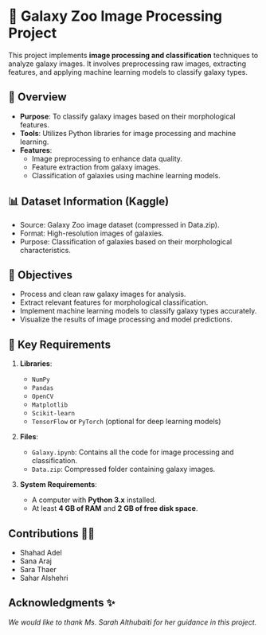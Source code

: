 # 🌌 Galaxy Zoo Image Processing Project

This project implements **image processing and classification** techniques to analyze galaxy images. It involves preprocessing raw images, extracting features, and applying machine learning models to classify galaxy types.


## 📜 Overview

- **Purpose**: To classify galaxy images based on their morphological features.
- **Tools**: Utilizes Python libraries for image processing and machine learning.
- **Features**:
  - Image preprocessing to enhance data quality.
  - Feature extraction from galaxy images.
  - Classification of galaxies using machine learning models.

## 📊 Dataset Information (Kaggle)
 - Source: Galaxy Zoo image dataset (compressed in Data.zip).
 - Format: High-resolution images of galaxies.
 - Purpose: Classification of galaxies based on their morphological characteristics.

## 🎯 Objectives

- Process and clean raw galaxy images for analysis.
- Extract relevant features for morphological classification.
- Implement machine learning models to classify galaxy types accurately.
- Visualize the results of image processing and model predictions.

## 🔧 Key Requirements 

1. **Libraries**:
   - `NumPy`
   - `Pandas`
   - `OpenCV`
   - `Matplotlib`
   - `Scikit-learn`
   - `TensorFlow` or `PyTorch` (optional for deep learning models)

2. **Files**:
   - `Galaxy.ipynb`: Contains all the code for image processing and classification.
   - `Data.zip`: Compressed folder containing galaxy images.

3. **System Requirements**:
   - A computer with **Python 3.x** installed.
   - At least **4 GB of RAM** and **2 GB of free disk space**.

## Contributions 👩‍💻
- Shahad Adel
- Sana Araj
- Sara Thaer
- Sahar Alshehri

## Acknowledgments ✨
*We would like to thank Ms. Sarah Althubaiti for her guidance in this project.*
